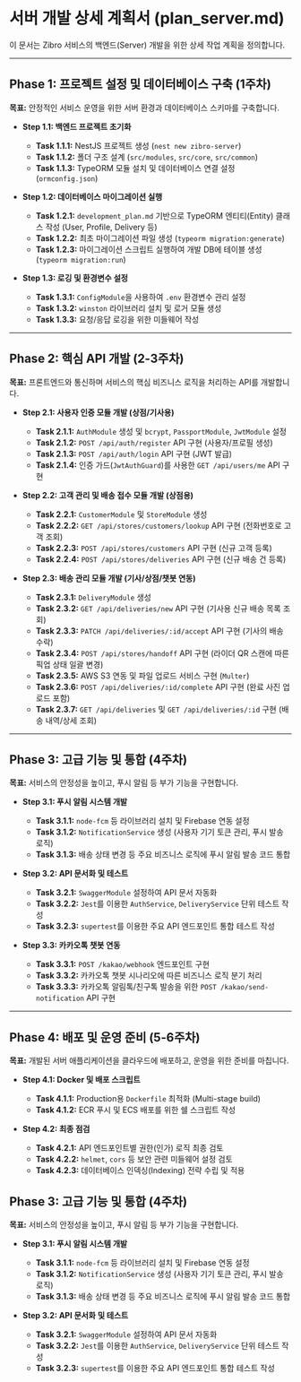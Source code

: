 # 서버 개발 상세 계획서 (plan_server.md)

이 문서는 Zibro 서비스의 백엔드(Server) 개발을 위한 상세 작업 계획을 정의합니다.

---

## Phase 1: 프로젝트 설정 및 데이터베이스 구축 (1주차)

**목표:** 안정적인 서비스 운영을 위한 서버 환경과 데이터베이스 스키마를 구축합니다.

- **Step 1.1: 백엔드 프로젝트 초기화**
  - **Task 1.1.1:** NestJS 프로젝트 생성 (`nest new zibro-server`)
  - **Task 1.1.2:** 폴더 구조 설계 (`src/modules`, `src/core`, `src/common`)
  - **Task 1.1.3:** TypeORM 모듈 설치 및 데이터베이스 연결 설정 (`ormconfig.json`)

- **Step 1.2: 데이터베이스 마이그레이션 실행**
  - **Task 1.2.1:** `development_plan.md` 기반으로 TypeORM 엔티티(Entity) 클래스 작성 (User, Profile, Delivery 등)
  - **Task 1.2.2:** 최초 마이그레이션 파일 생성 (`typeorm migration:generate`)
  - **Task 1.2.3:** 마이그레이션 스크립트 실행하여 개발 DB에 테이블 생성 (`typeorm migration:run`)

- **Step 1.3: 로깅 및 환경변수 설정**
  - **Task 1.3.1:** `ConfigModule`을 사용하여 `.env` 환경변수 관리 설정
  - **Task 1.3.2:** `winston` 라이브러리 설치 및 로거 모듈 생성
  - **Task 1.3.3:** 요청/응답 로깅을 위한 미들웨어 작성

---

## Phase 2: 핵심 API 개발 (2-3주차)

**목표:** 프론트엔드와 통신하며 서비스의 핵심 비즈니스 로직을 처리하는 API를 개발합니다.

- **Step 2.1: 사용자 인증 모듈 개발 (상점/기사용)**
  - **Task 2.1.1:** `AuthModule` 생성 및 `bcrypt`, `PassportModule`, `JwtModule` 설정
  - **Task 2.1.2:** `POST /api/auth/register` API 구현 (사용자/프로필 생성)
  - **Task 2.1.3:** `POST /api/auth/login` API 구현 (JWT 발급)
  - **Task 2.1.4:** 인증 가드(`JwtAuthGuard`)를 사용한 `GET /api/users/me` API 구현

- **Step 2.2: 고객 관리 및 배송 접수 모듈 개발 (상점용)**
  - **Task 2.2.1:** `CustomerModule` 및 `StoreModule` 생성
  - **Task 2.2.2:** `GET /api/stores/customers/lookup` API 구현 (전화번호로 고객 조회)
  - **Task 2.2.3:** `POST /api/stores/customers` API 구현 (신규 고객 등록)
  - **Task 2.2.4:** `POST /api/stores/deliveries` API 구현 (신규 배송 건 등록)

- **Step 2.3: 배송 관리 모듈 개발 (기사/상점/챗봇 연동)**
  - **Task 2.3.1:** `DeliveryModule` 생성
  - **Task 2.3.2:** `GET /api/deliveries/new` API 구현 (기사용 신규 배송 목록 조회)
  - **Task 2.3.3:** `PATCH /api/deliveries/:id/accept` API 구현 (기사의 배송 수락)
  - **Task 2.3.4:** `POST /api/stores/handoff` API 구현 (라이더 QR 스캔에 따른 픽업 상태 일괄 변경)
  - **Task 2.3.5:** AWS S3 연동 및 파일 업로드 서비스 구현 (`Multer`)
  - **Task 2.3.6:** `POST /api/deliveries/:id/complete` API 구현 (완료 사진 업로드 포함)
  - **Task 2.3.7:** `GET /api/deliveries` 및 `GET /api/deliveries/:id` 구현 (배송 내역/상세 조회)

---

## Phase 3: 고급 기능 및 통합 (4주차)

**목표:** 서비스의 안정성을 높이고, 푸시 알림 등 부가 기능을 구현합니다.

- **Step 3.1: 푸시 알림 시스템 개발**
  - **Task 3.1.1:** `node-fcm` 등 라이브러리 설치 및 Firebase 연동 설정
  - **Task 3.1.2:** `NotificationService` 생성 (사용자 기기 토큰 관리, 푸시 발송 로직)
  - **Task 3.1.3:** 배송 상태 변경 등 주요 비즈니스 로직에 푸시 알림 발송 코드 통합

- **Step 3.2: API 문서화 및 테스트**
  - **Task 3.2.1:** `SwaggerModule` 설정하여 API 문서 자동화
  - **Task 3.2.2:** `Jest`를 이용한 `AuthService`, `DeliveryService` 단위 테스트 작성
  - **Task 3.2.3:** `supertest`를 이용한 주요 API 엔드포인트 통합 테스트 작성

- **Step 3.3: 카카오톡 챗봇 연동**
  - **Task 3.3.1:** `POST /kakao/webhook` 엔드포인트 구현
  - **Task 3.3.2:** 카카오톡 챗봇 시나리오에 따른 비즈니스 로직 분기 처리
  - **Task 3.3.3:** 카카오톡 알림톡/친구톡 발송을 위한 `POST /kakao/send-notification` API 구현

---

## Phase 4: 배포 및 운영 준비 (5-6주차)

**목표:** 개발된 서버 애플리케이션을 클라우드에 배포하고, 운영을 위한 준비를 마칩니다.

- **Step 4.1: Docker 및 배포 스크립트**
  - **Task 4.1.1:** Production용 `Dockerfile` 최적화 (Multi-stage build)
  - **Task 4.1.2:** ECR 푸시 및 ECS 배포를 위한 쉘 스크립트 작성

- **Step 4.2: 최종 점검**
  - **Task 4.2.1:** API 엔드포인트별 권한(인가) 로직 최종 검토
  - **Task 4.2.2:** `helmet`, `cors` 등 보안 관련 미들웨어 설정 검토
  - **Task 4.2.3:** 데이터베이스 인덱싱(Indexing) 전략 수립 및 적용


## Phase 3: 고급 기능 및 통합 (4주차)

**목표:** 서비스의 안정성을 높이고, 푸시 알림 등 부가 기능을 구현합니다.

- **Step 3.1: 푸시 알림 시스템 개발**
  - **Task 3.1.1:** `node-fcm` 등 라이브러리 설치 및 Firebase 연동 설정
  - **Task 3.1.2:** `NotificationService` 생성 (사용자 기기 토큰 관리, 푸시 발송 로직)
  - **Task 3.1.3:** 배송 상태 변경 등 주요 비즈니스 로직에 푸시 알림 발송 코드 통합

- **Step 3.2: API 문서화 및 테스트**
  - **Task 3.2.1:** `SwaggerModule` 설정하여 API 문서 자동화
  - **Task 3.2.2:** `Jest`를 이용한 `AuthService`, `DeliveryService` 단위 테스트 작성
  - **Task 3.2.3:** `supertest`를 이용한 주요 API 엔드포인트 통합 테스트 작성
